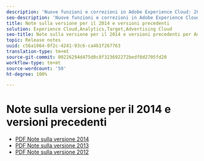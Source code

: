 ```yaml
---
description: 'Nuove funzioni e correzioni in Adobe Experience Cloud: 2014 e versioni precedenti'
seo-description: 'Nuove funzioni e correzioni in Adobe Experience Cloud: 2014 e versioni precedenti'
title: Note sulla versione per il 2014 e versioni precedenti
solution: Experience Cloud,Analytics,Target,Advertising Cloud
seo-title: Note sulla versione per il 2014 e versioni precedenti per Adobe Experience Cloud
topic: Release notes
uuid: c56a1064-0f2c-4241-93c6-ca4b1f267763
translation-type: tm+mt
source-git-commit: 00226294d475d0c8f323692272bedf0d2705fd20
workflow-type: tm+mt
source-wordcount: '50'
ht-degree: 100%

---
```



# Note sulla versione per il 2014 e versioni precedenti

* [PDF Note sulla versione 2014](2014-Adobe-Experience-Cloud-Release-Notes.pdf)
* [PDF Note sulla versione 2013](2013-Adobe-Experience-Cloud-Release-Notes.pdf)
* [PDF Note sulla versione 2012](2012-Adobe-Experience-Cloud-Release-Notes.pdf)
